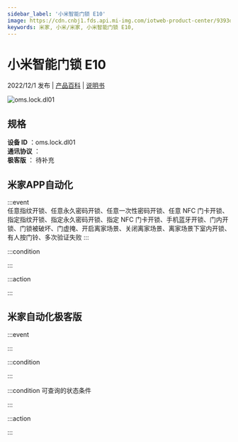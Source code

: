 ```yaml
---
sidebar_label: '小米智能门锁 E10'
image: https://cdn.cnbj1.fds.api.mi-img.com/iotweb-product-center/9393d66e86e91895f9f36eab4cb03daf_1657768782594.png?GalaxyAccessKeyId=AKVGLQWBOVIRQ3XLEW&Expires=9223372036854775807&Signature=/UEfY1R7RliWLTcZhHnpUb1GgUI=
keywords: 米家, 小米/米家, 小米智能门锁 E10, 
---
```

# 小米智能门锁 E10

2022/12/1 发布 | [产品百科](https://home.mi.com/webapp/content/baike/product/index.html?model=oms.lock.dl01/) | [说明书](https://home.mi.com/views/introduction.html?model=oms.lock.dl01&region=cn)

![oms.lock.dl01](https://cdn.cnbj1.fds.api.mi-img.com/iotweb-product-center/9393d66e86e91895f9f36eab4cb03daf_1657768782594.png?GalaxyAccessKeyId=AKVGLQWBOVIRQ3XLEW&Expires=9223372036854775807&Signature=/UEfY1R7RliWLTcZhHnpUb1GgUI=)

## 规格  
> 
**设备 ID** ：oms.lock.dl01  
**通讯协议** ：  
**极客版**  ： 待补充 


## 米家APP自动化  

:::event  
任意指纹开锁、任意永久密码开锁、任意一次性密码开锁、任意 NFC 门卡开锁、指定指纹开锁、指定永久密码开锁、指定 NFC 门卡开锁、手机蓝牙开锁、门内开锁、门锁被破坏、门虚掩、开启离家场景、关闭离家场景、离家场景下室内开锁、有人按门铃、多次验证失败
:::

:::condition  

:::

:::action   

:::

## 米家自动化极客版  

:::event  

:::

:::condition  

:::

:::condition 可查询的状态条件  

:::

:::action  

:::

        
